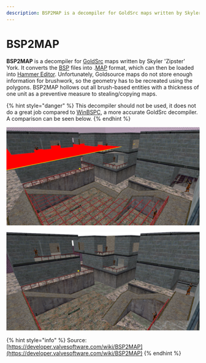 ```yaml
---
description: BSP2MAP is a decompiler for GoldSrc maps written by Skyler 'Zipster' York.
---
```


# BSP2MAP

**BSP2MAP** is a decompiler for [GoldSrc](https://developer.valvesoftware.com/wiki/GoldSrc) maps written by Skyler 'Zipster' York. It converts the [BSP](https://developer.valvesoftware.com/wiki/BSP) files into .[MAP](https://developer.valvesoftware.com/w/index.php?title=Map_%28file_format%29&action=edit&redlink=1) format, which can then be loaded into [Hammer Editor](https://developer.valvesoftware.com/wiki/Hammer_Editor). Unfortunately, Goldsource maps do not store enough information for brushwork, so the geometry has to be recreated using the polygons. BSP2MAP hollows out all brush-based entities with a thickness of one unit as a preventive measure to stealing/copying maps.

{% hint style="danger" %}
This decompiler should not be used, it does not do a great job compared to [WinBSPC](https://developer.valvesoftware.com/wiki/WinBSPC), a more accurate GoldSrc decompiler. A comparison can be seen below.
{% endhint %}

![BSP2MAP&apos;s attempt to decompile HL crossfire.](../../../../../.gitbook/assets/crossfire_bsp2map.png)

![WinBSPC&apos;s attempt to decompile HL crossfire.](../../../../../.gitbook/assets/crossfire_winbspc.png)

{% hint style="info" %}
Source: [https://developer.valvesoftware.com/wiki/BSP2MAP](https://developer.valvesoftware.com/wiki/BSP2MAP)
{% endhint %}

